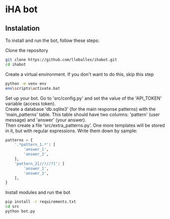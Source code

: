 # iHA bot

## Instalation

To install and run the bot, follow these steps:

Clone the repository
```bash
git clone https://github.com/lleballex/ihabot.git
cd ihabot
```

Create a virtual environment. If you don't want to do this, skip this step
```bash
python -m venv env
env\scripts\activate.bat
```

Set up your bot. Go to 'src/config.py' and set the value of the 'API_TOKEN' variable (access token).  
Create a database 'db.sqlite3' (for the main response patterns) with the 'main_patterns' table. This table should have two columns: 'pattern' (user message) and 'answer' (your answer).  
Then create a file 'src/extra_patterns.py'. One more templates will be stored in it, but with regular expressions. Write them down by sample:
```python
patterns = {
	'.*pattern_1.*': [
		'answer_1',
		'answer_2',
	],
	'pattern_2[//!//?]': [
		'answer_1',
		'answer_2',
	],
}
```

Install modules and run the bot
```bash
pip install -r requirements.txt
cd src
python bot.py
```
